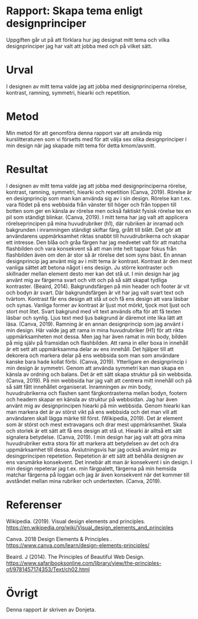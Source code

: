 ---
---
Rapport: Skapa tema enligt designprinciper
=========================
Uppgiften går ut på att förklara hur jag designat mitt tema och vilka designprinciper jag har valt att jobba med och på vilket sätt.


Urval
=========================
I designen av mitt tema valde jag att jobba med designprinciperna rörelse, kontrast, ramning, symmetri, hiearki och repetition.



Metod
=========================
Min metod för att genomföra denna rapport var att använda mig kurslitteraturen som vi försetts med för att välja sex olika designprinciper i min design när jag skapade mitt tema för detta kmom/avsnitt.



Resultat
=========================

I designen av mitt tema valde jag att jobba med designprinciperna rörelse, kontrast, ramning, symmetri, hiearki och repetition (Canva, 2019). Rörelse är en designprincip som man kan använda sig av i sin design. Rörelse kan t.ex. vara flödet på ens webbsida från vänster till höger och från toppen till botten som ger en känsla av rörelse men också faktiskt fysisk rörelse tex en pil som ständigt blinkar. (Canva, 2019). I mitt tema har jag valt att applicera rörelseprincipen på mina huvudrubriker (h1), där rubriken är inramad och bakgrunden i inramningen ständigt skiftar färg, grått till blått. Det gör att användarens uppmärksamhet riktas snabbt till huvudrubrikerna och skapar ett intresse. Den blåa och gråa färgen har jag medvetet valt för att matcha flashbilden och vara konsekvent så att man inte helt tappar fokus från flashbilden även om den är stor så är rörelse det som syns bäst. En annan designprincip jag använt mig av i mitt tema är kontrast. Kontrast är den mest vanliga sättet att betona något i ens design. Ju större kontraster och skillnader mellan element desto mer kan det stå ut. I min design har jag använt mig av färgerna svart och vitt och på så sätt skapat tydliga kontraster. (Beaird, 2014). Bakgrundsfärgen på min header och footer är vit och bodyn är svart. Där bakgrundsfärgen är vit har jag valt svart text och tvärtom. Kontrast får ens design att stå ut och få ens design att vara läsbar och synas. Vanliga former av kontrast är ljust mot mörkt, tjock mot ljust och stort mot litet. Svart bakgrund med vit text används ofta för att få texten läsbar och synlig. Ljus text med ljus bakgrund är däremot inte lika lätt att läsa. (Canva, 2019). Ramning är en annan designprincip som jag använt i min design. Här valde jag att rama in mina huvudrubriker (H1) för att rikta uppmärksamheten mot dessa. Men jag har även ramat in min body, bilden på mig själv på framsidan och flashbilden. Att rama in eller boxa in innehåll är ett sett att uppmärksamma delar av ens innehåll. Det hjälper till att dekorera och markera delar på ens webbsida som man som användare kanske bara hade kollat förbi. (Canva, 2019). Ytterligare en designprincip i min design är symmetri. Genom att använda symmetri kan man skapa en känsla av ordning och balans. Det är ett sätt skapa struktur på sin webbsida. (Canva, 2019). På min webbsida har jag valt att centrera mitt innehåll och på så sätt fått innehållet organiserat. Inramningen av min body, huvudrubrikerna och flashen samt färgkontrasterna mellan bodyn, footern och headern skapar en känsla av struktur på webbsidan. Jag har även använt mig av designprincipen hiearki på min webbsida. Genom hiearki kan man markera det är av störst vikt på ens webbsida och det man vill att användaren skall lägga märke till först. (Wikipedia, 2019). Det är element som är störst och mest extravagans och drar mest uppmärksamhet. Skala och storlek är ett sätt att få ens design att stå ut. Hiearki är alltså ett sätt signalera betydelse. (Canva, 2019). I min design har jag valt att göra mina huvudrubriker extra stora för att markera att betydelsen av det och dra uppmärksamhet till dessa. Avslutningsvis har jag också använt mig av desingprincipen repetetion. Repetetion är ett sätt att behålla designen av ens varumärke konsekvent. Det innebär att man är konsekvent i sin design. I min design repeterar jag t.ex. min färgpalett, färgerna på min hemsida matchar färgerna på loggan och jag är även konsekvent när det kommer till avståndet mellan mina rubriker och undertexten. (Canva, 2019).


Referenser
=========================
Wikipedia. (2019). Visual design elements and principles.
<https://en.wikipedia.org/wiki/Visual_design_elements_and_principles>

Canva. 2018 Design Elements & Principles . <https://www.canva.com/learn/design-elements-principles/>

Beaird. J (2014). The Principles of Beautiful Web Design. <https://www.safaribooksonline.com/library/view/the-principles-of/9781457174353/Text/ch02.html>


Övrigt
=========================
Denna rapport är skriven av Donjeta.

